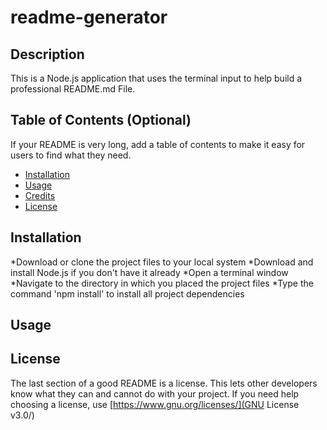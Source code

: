 # readme-generator

## Description 
This is a Node.js application that uses the terminal input to help build a professional README.md File.

## Table of Contents (Optional)

If your README is very long, add a table of contents to make it easy for users to find what they need.

* [Installation](#installation)
* [Usage](#usage)
* [Credits](#credits)
* [License](#license)


## Installation

*Download or clone the project files to your local system
*Download and install Node.js if you don't have it already
*Open a terminal window
*Navigate to the directory in which you placed the project files
*Type the command 'npm install' to install all project dependencies


## Usage 


## License

The last section of a good README is a license. This lets other developers know what they can and cannot do with your project. If you need help choosing a license, use [https://www.gnu.org/licenses/](GNU License v3.0/)